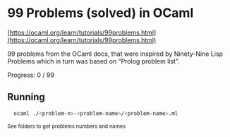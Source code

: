 # 99 Problems (solved) in OCaml

[https://ocaml.org/learn/tutorials/99problems.html](https://ocaml.org/learn/tutorials/99problems.html)

99 problems from the OCaml docs, that were inspired by Ninety-Nine Lisp Problems which in turn was based on “Prolog problem list”.

Progress: 0 / 99

## Running
```sh
  ocaml ./<problem-n>-<problem-name>/<problem-name>.ml
```

<sub>See folders to get problems numbers and names</sub>